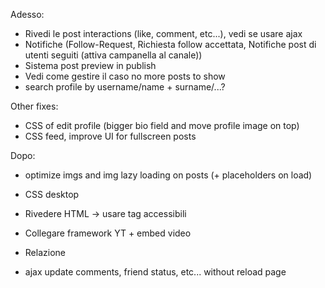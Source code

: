 Adesso:
- Rivedi le post interactions (like, comment, etc...), vedi se usare ajax
- Notifiche (Follow-Request, Richiesta follow accettata, Notifiche post di utenti seguiti (attiva campanella al canale))
- Sistema post preview in publish
- Vedi come gestire il caso no more posts to show
- search profile by username/name + surname/...?

Other fixes:
- CSS of edit profile (bigger bio field and move profile image on top)
- CSS feed, improve UI for fullscreen posts

Dopo:

- optimize imgs and img lazy loading on posts (+ placeholders on load)

- CSS desktop

- Rivedere HTML -> usare tag accessibili

- Collegare framework YT + embed video

- Relazione

- ajax update comments, friend status, etc... without reload page
